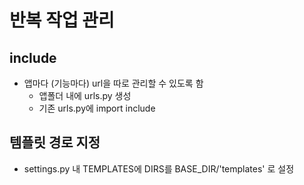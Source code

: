 # 반복 작업 관리

## include

- 앱마다 (기능마다) url을 따로 관리할 수 있도록 함
    - 앱폴더 내에 urls.py 생성
    - 기존 urls.py에 import include

## 템플릿 경로 지정
- settings.py 내 TEMPLATES에 DIRS를 BASE_DIR/'templates' 로 설정